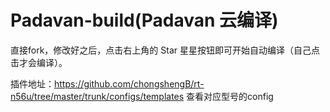 # Padavan-build(Padavan 云编译)
直接fork，修改好之后，点击右上角的 Star 星星按钮即可开始自动编译（自己点击才会编译）。

插件地址：https://github.com/chongshengB/rt-n56u/tree/master/trunk/configs/templates  查看对应型号的config
